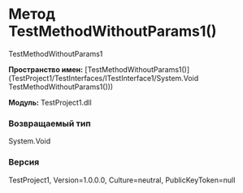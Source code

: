 # Метод TestMethodWithoutParams1()

TestMethodWithoutParams1

**Пространство имен:** [TestMethodWithoutParams1()](TestProject1/TestInterfaces/ITestInterface1/System.Void TestMethodWithoutParams1()))

**Модуль:** TestProject1.dll
### Возвращаемый тип
System.Void

### Версия
TestProject1, Version=1.0.0.0, Culture=neutral, PublicKeyToken=null
